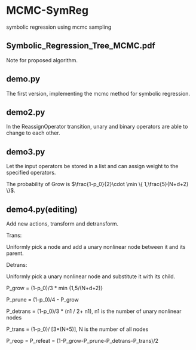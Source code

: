 # MCMC-SymReg
symbolic regression using mcmc sampling

## Symbolic_Regression_Tree_MCMC.pdf
Note for proposed algorithm.

## demo.py
The first version, implementing the mcmc method for symbolic regression.

## demo2.py
In the ReassignOperator transition, unary and binary operators are able to change to each other.

## demo3.py
Let the input operators be stored in a list and can assign weight to the specified operators.

The probability of Grow is $\frac{1-p_0}{2}\cdot \min \{ 1,\frac{5}{N+d+2} \}$.

## demo4.py(editing)
Add new actions, transform and detransform.

Trans: 

Uniformly pick a node and add a unary nonlinear node between it and its parent.

Detrans: 

Uniformly pick a unary nonlinear node and substitute it with its child.


P_grow = (1-p_0)/3 * min {1,5/(N+d+2)}

P_prune = (1-p_0)/4 - P_grow

P_detrans = (1-p_0)/3 * (n1 / 2+ n1), n1 is the number of unary nonlinear nodes

P_trans = (1-p_0)/ [3*(N+5)], N is the number of all nodes

P_reop = P_refeat = (1-P_grow-P_prune-P_detrans-P_trans)/2